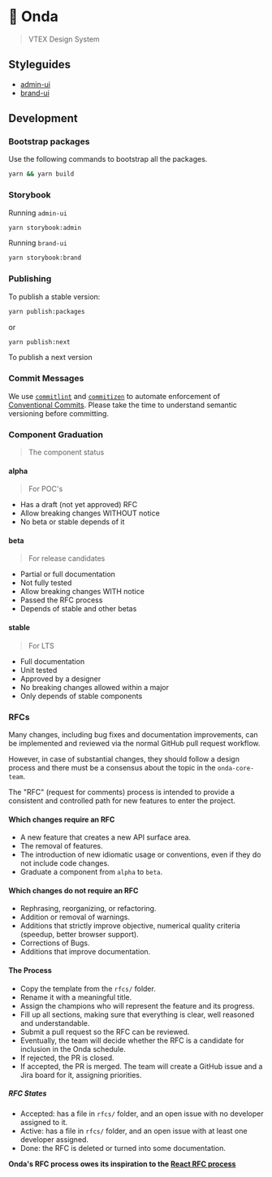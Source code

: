 # 🌊 Onda

> VTEX Design System

## Styleguides

- [admin-ui](./styleguides/admin-ui)
- [brand-ui](./styleguides/brand-ui)

## Development

### Bootstrap packages

Use the following commands to bootstrap all the packages.

```bash
yarn && yarn build
```

### Storybook

Running `admin-ui`

```bash
yarn storybook:admin
```

Running `brand-ui`

```bash
yarn storybook:brand
```

### Publishing

To publish a stable version:

```bash
yarn publish:packages
```

or

```bash
yarn publish:next
```

To publish a next version

### Commit Messages

We use [`commitlint`](https://commitlint.js.org/#/) and [`commitizen`](http://commitizen.github.io/cz-cli/) to automate enforcement of [Conventional Commits](https://www.conventionalcommits.org/). Please take the time to understand semantic versioning before committing.

### Component Graduation

> The component status

#### alpha

> For POC's

- Has a draft (not yet approved) RFC
- Allow breaking changes WITHOUT notice
- No beta or stable depends of it

#### beta

> For release candidates

- Partial or full documentation
- Not fully tested
- Allow breaking changes WITH notice
- Passed the RFC process
- Depends of stable and other betas

#### stable

> For LTS

- Full documentation
- Unit tested
- Approved by a designer
- No breaking changes allowed within a major
- Only depends of stable components

### RFCs

Many changes, including bug fixes and documentation improvements, can be implemented and reviewed via the normal GitHub pull request workflow.

However, in case of substantial changes, they should follow a design process and there must be a consensus about the topic in the `onda-core-team`.

The "RFC" (request for comments) process is intended to provide a consistent and controlled path for new features to enter the project.

#### Which changes require an RFC

- A new feature that creates a new API surface area.
- The removal of features.
- The introduction of new idiomatic usage or conventions, even if they do not include code changes.
- Graduate a component from `alpha` to `beta`.

#### Which changes do not require an RFC

- Rephrasing, reorganizing, or refactoring.
- Addition or removal of warnings.
- Additions that strictly improve objective, numerical quality criteria (speedup, better browser support).
- Corrections of Bugs.
- Additions that improve documentation.

#### The Process

- Copy the template from the `rfcs/` folder.
- Rename it with a meaningful title.
- Assign the champions who will represent the feature and its progress.
- Fill up all sections, making sure that everything is clear, well reasoned and understandable.
- Submit a pull request so the RFC can be reviewed.
- Eventually, the team will decide whether the RFC is a candidate for inclusion in the Onda schedule.
- If rejected, the PR is closed.
- If accepted, the PR is merged. The team will create a GitHub issue and a Jira board for it, assigning priorities.

##### RFC States

- Accepted: has a file in `rfcs/` folder, and an open issue with no developer assigned to it.
- Active: has a file in `rfcs/` folder, and an open issue with at least one developer assigned.
- Done: the RFC is deleted or turned into some documentation.

**Onda's RFC process owes its inspiration to the [React RFC process]**

[react rfc process]: https://github.com/reactjs/rfcs
